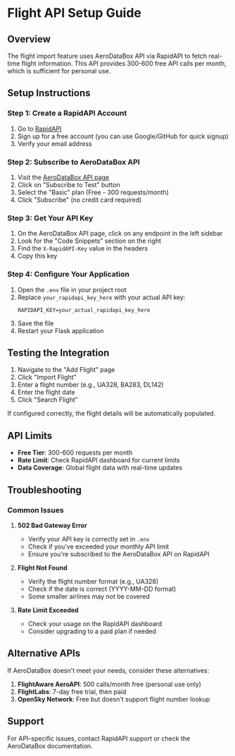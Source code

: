 # Flight API Setup Guide

## Overview
The flight import feature uses AeroDataBox API via RapidAPI to fetch real-time flight information. This API provides 300-600 free API calls per month, which is sufficient for personal use.

## Setup Instructions

### Step 1: Create a RapidAPI Account
1. Go to [RapidAPI](https://rapidapi.com/auth/sign-up)
2. Sign up for a free account (you can use Google/GitHub for quick signup)
3. Verify your email address

### Step 2: Subscribe to AeroDataBox API
1. Visit the [AeroDataBox API page](https://rapidapi.com/aedbx-aedbx/api/aerodatabox)
2. Click on "Subscribe to Test" button
3. Select the "Basic" plan (Free - 300 requests/month)
4. Click "Subscribe" (no credit card required)

### Step 3: Get Your API Key
1. On the AeroDataBox API page, click on any endpoint in the left sidebar
2. Look for the "Code Snippets" section on the right
3. Find the `X-RapidAPI-Key` value in the headers
4. Copy this key

### Step 4: Configure Your Application
1. Open the `.env` file in your project root
2. Replace `your_rapidapi_key_here` with your actual API key:
   ```
   RAPIDAPI_KEY=your_actual_rapidapi_key_here
   ```
3. Save the file
4. Restart your Flask application

## Testing the Integration
1. Navigate to the "Add Flight" page
2. Click "Import Flight"
3. Enter a flight number (e.g., UA328, BA283, DL142)
4. Enter the flight date
5. Click "Search Flight"

If configured correctly, the flight details will be automatically populated.

## API Limits
- **Free Tier**: 300-600 requests per month
- **Rate Limit**: Check RapidAPI dashboard for current limits
- **Data Coverage**: Global flight data with real-time updates

## Troubleshooting

### Common Issues

1. **502 Bad Gateway Error**
   - Verify your API key is correctly set in `.env`
   - Check if you've exceeded your monthly API limit
   - Ensure you're subscribed to the AeroDataBox API on RapidAPI

2. **Flight Not Found**
   - Verify the flight number format (e.g., UA328)
   - Check if the date is correct (YYYY-MM-DD format)
   - Some smaller airlines may not be covered

3. **Rate Limit Exceeded**
   - Check your usage on the RapidAPI dashboard
   - Consider upgrading to a paid plan if needed

## Alternative APIs

If AeroDataBox doesn't meet your needs, consider these alternatives:

1. **FlightAware AeroAPI**: 500 calls/month free (personal use only)
2. **FlightLabs**: 7-day free trial, then paid
3. **OpenSky Network**: Free but doesn't support flight number lookup

## Support
For API-specific issues, contact RapidAPI support or check the AeroDataBox documentation.